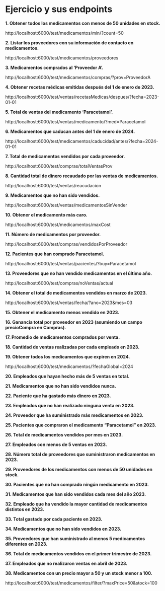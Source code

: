 # Ejercicio y sus endpoints

**1. Obtener todos los medicamentos con menos de 50 unidades en stock.**

http://localhost:6000/test/medicamentos/min/?count=50  

**2. Listar los proveedores con su información de contacto en medicamentos.**

http://localhost:6000/test/medicamentos/proveedores

**3. Medicamentos comprados al ‘Proveedor A’.**

http://localhost:6000/test/medicamentos/compras/?prov=ProveedorA

**4. Obtener recetas médicas emitidas después del 1 de enero de 2023.**

http://localhost:6000/test/ventas/recetasMedicas/despues/?fecha=2023-01-01

**5. Total de ventas del medicamento ‘Paracetamol’.**

http://localhost:6000/test/ventas/medicamento/?med=Paracetamol

**6. Medicamentos que caducan antes del 1 de enero de 2024.**

http://localhost:6000/test/medicamentos/caducidad/antes/?fecha=2024-01-01

**7. Total de medicamentos vendidos por cada proveedor.**

http://localhost:6000/test/compras/totalVentasProv

**8. Cantidad total de dinero recaudado por las ventas de medicamentos.**

http://localhost:6000/test/ventas/reacudacion

**9. Medicamentos que no han sido vendidos.**

http://localhost:6000/test/ventas/medicamentosSinVender

**10. Obtener el medicamento más caro.**

http://localhost:6000/test/medicamentos/maxCost

**11. Número de medicamentos por proveedor.**

http://localhost:6000/test/compras/vendidosPorProveedor

**12. Pacientes que han comprado Paracetamol.**

http://localhost:6000/test/ventas/pacientes/?buy=Paracetamol

**13. Proveedores que no han vendido medicamentos en el último año.**

http://localhost:6000/test/compras/noVentas/actual

**14. Obtener el total de medicamentos vendidos en marzo de 2023.**

http://localhost:6000/test/ventas/fecha/?ano=2023&mes=03

**15. Obtener el medicamento menos vendido en 2023.**



**16. Ganancia total por proveedor en 2023 (asumiendo un campo precioCompra en Compras).**



**17. Promedio de medicamentos comprados por venta.**



**18. Cantidad de ventas realizadas por cada empleado en 2023.**



**19. Obtener todos los medicamentos que expiren en 2024.**

http://localhost:6000/test/medicamentos/?fechaGlobal=2024

**20. Empleados que hayan hecho más de 5 ventas en total.**



**21. Medicamentos que no han sido vendidos nunca.**



**22. Paciente que ha gastado más dinero en 2023.**



**23. Empleados que no han realizado ninguna venta en 2023.**



**24. Proveedor que ha suministrado más medicamentos en 2023.**



**25. Pacientes que compraron el medicamento “Paracetamol” en 2023.**



**26. Total de medicamentos vendidos por mes en 2023.**



**27. Empleados con menos de 5 ventas en 2023.**



**28. Número total de proveedores que suministraron medicamentos en 2023.**



**29. Proveedores de los medicamentos con menos de 50 unidades en stock.**



**30. Pacientes que no han comprado ningún medicamento en 2023.**



**31. Medicamentos que han sido vendidos cada mes del año 2023.**



**32. Empleado que ha vendido la mayor cantidad de medicamentos distintos en 2023.**



**33. Total gastado por cada paciente en 2023.**



**34. Medicamentos que no han sido vendidos en 2023.**



**35. Proveedores que han suministrado al menos 5 medicamentos diferentes en 2023.**



**36. Total de medicamentos vendidos en el primer trimestre de 2023.**



**37. Empleados que no realizaron ventas en abril de 2023.**



**38. Medicamentos con un precio mayor a 50 y un stock menor a 100.**

http://localhost:6000/test/medicamentos/filter/?maxPrice=50&stock=100